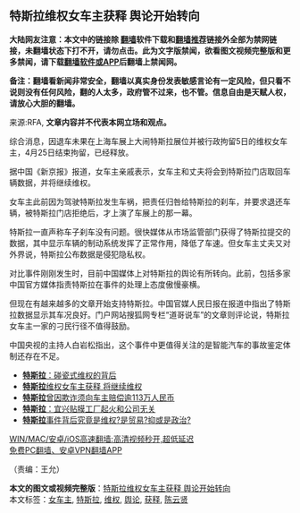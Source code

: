  <h2>特斯拉维权女车主获释 舆论开始转向</h2> <p class="notice"><b>大陆网友注意：本文中的链接除 <a href="https://github.com/bannedbook/fanqiang" >翻墙</a>软件下载和<a href="https://github.com/killgcd/justmysocks/blob/master/README.md">翻墙推荐</a>链接外全部为禁网链接，未翻墙状态下打不开，请勿点击。此为文字版禁闻，欲看图文视频完整版和更多禁闻，请下载<a href="https://github.com/bannedbook/fanqiang">翻墙软件或APP</a>后翻墙上禁闻网。</p><p>备注：翻墙看新闻非常安全，翻墙以真实身份发表敏感言论有一定风险，但只看不说则没有任何风险，翻的人太多，政府管不过来，也不管。信息自由是天赋人权，请放心大胆的翻墙。</b></p>  <div class="entry"> <p>来源:RFA, <strong>文章内容并不代表本网立场和观点。</strong></p> <p>&#32508;&#21512;&#28040;&#24687;&#65292;&#22240;&#36864;&#36710;&#26410;&#26524;&#22312;&#19978;&#28023;&#36710;&#23637;&#19978;&#22823;&#38393;&#29305;&#26031;&#25289;&#23637;&#20301;&#24182;&#34987;&#34892;&#25919;&#25304;&#30041;5&#26085;&#30340;&#32500;&#26435;&#22899;&#36710;&#20027;&#65292;4&#26376;25&#26085;&#32467;&#26463;&#25304;&#30041;&#65292;&#24050;&#32463;&#37322;&#25918;&#12290;</p>  <p>&#25454;&#20013;&#22269;&#12298;&#26032;&#20140;&#25253;&#12299;&#25253;&#36947;&#65292;&#22899;&#36710;&#20027;&#20146;&#25114;&#34920;&#31034;&#65292;&#22899;&#36710;&#20027;&#21644;&#19976;&#22827;&#23558;&#20250;&#21040;&#29305;&#26031;&#25289;&#38376;&#24215;&#21462;&#22238;&#36710;&#36742;&#25968;&#25454;&#65292;&#24182;&#23558;&#32487;&#32493;&#32500;&#26435;&#12290;</p> <p>&#22899;&#36710;&#20027;&#27492;&#21069;&#22240;&#20026;&#39550;&#39542;&#29305;&#26031;&#25289;&#21457;&#29983;&#36710;&#31096;&#65292;&#25226;&#36131;&#20219;&#24402;&#21646;&#32473;&#29305;&#26031;&#25289;&#30340;&#21049;&#36710;&#65292;&#24182;&#35201;&#27714;&#36864;&#36824;&#36710;&#36742;&#65292;&#34987;&#29305;&#26031;&#25289;&#38376;&#24215;&#25298;&#32477;&#21518;&#65292;&#25165;&#19978;&#28436;&#20102;&#36710;&#23637;&#19978;&#30340;&#37027;&#19968;&#24149;&#12290;</p>  <p>&#29305;&#26031;&#25289;&#19968;&#30452;&#22768;&#31216;&#36710;&#23376;&#21049;&#36710;&#27809;&#26377;&#38382;&#39064;&#12290;&#24456;&#24555;&#23186;&#20307;&#20174;&#24066;&#22330;&#30417;&#31649;&#37096;&#38376;&#33719;&#24471;&#20102;&#29305;&#26031;&#25289;&#25552;&#20132;&#30340;&#25968;&#25454;&#65292;&#20854;&#20013;&#26174;&#31034;&#36710;&#36742;&#30340;&#21046;&#21160;&#31995;&#32479;&#21457;&#25381;&#20102;&#27491;&#24120;&#20316;&#29992;&#65292;&#38477;&#20302;&#20102;&#36710;&#36895;&#12290;&#20294;&#22899;&#36710;&#20027;&#19976;&#22827;&#21448;&#23545;&#22806;&#30028;&#35828;&#65292;&#29305;&#26031;&#25289;&#20844;&#24067;&#25968;&#25454;&#26159;&#20405;&#29359;&#38544;&#31169;&#26435;&#12290;</p> <p>&#23545;&#27604;&#20107;&#20214;&#21018;&#21018;&#21457;&#29983;&#26102;&#65292;&#30446;&#21069;&#20013;&#22269;&#23186;&#20307;&#19978;&#23545;&#29305;&#26031;&#25289;&#30340;&#33286;&#35770;&#26377;&#25152;&#36716;&#21521;&#12290;&#27492;&#21069;&#65292;&#21253;&#25324;&#22810;&#23478;&#20013;&#22269;&#23448;&#26041;&#23186;&#20307;&#25351;&#36131;&#29305;&#26031;&#25289;&#22312;&#20107;&#20214;&#30340;&#22788;&#29702;&#19978;&#24577;&#24230;&#20658;&#24930;&#35946;&#27178;&#12290;</p>  <p>&#20294;&#29616;&#22312;&#26377;&#36234;&#26469;&#36234;&#22810;&#30340;&#25991;&#31456;&#24320;&#22987;&#25903;&#25345;&#29305;&#26031;&#25289;&#12290;&#20013;&#22269;&#23448;&#23186;&#20154;&#27665;&#26085;&#25253;&#22312;&#25253;&#36947;&#20013;&#25351;&#20986;&#20102;&#29305;&#26031;&#25289;&#25968;&#25454;&#26174;&#31034;&#20854;&#36710;&#20917;&#33391;&#22909;&#12290;&#38376;&#25143;&#32593;&#31449;&#25628;&#29392;&#32593;&#19987;&#26639;&#8220;&#36947;&#21733;&#35828;&#36710;&#8221;&#30340;&#25991;&#31456;&#21017;&#35780;&#35770;&#35828;&#65292;&#29305;&#26031;&#25289;&#22899;&#36710;&#20027;&#19968;&#23478;&#30340;&#20993;&#27665;&#34892;&#24452;&#19981;&#20540;&#24471;&#40723;&#21169;&#12290;</p> <p>&#20013;&#22269;&#22830;&#35270;&#30340;&#20027;&#25345;&#20154;&#30333;&#23721;&#26494;&#25351;&#20986;&#65292;&#36825;&#20010;&#20107;&#20214;&#20013;&#26356;&#20540;&#24471;&#20851;&#27880;&#30340;&#26159;&#26234;&#33021;&#27773;&#36710;&#30340;&#20107;&#25925;&#37492;&#23450;&#20307;&#21046;&#36824;&#23384;&#22312;&#19981;&#36275;&#12290;</p>  <ul class='op-related-articles' title='相关阅读'> <li><a href='https://www.bannedbook.org/bnews/ssgc/20210425/1533615.html' target='_blank'><b>特斯拉</b>：碰瓷式维权的背后</a></li> <li><a href='https://www.bannedbook.org/bnews/baitai/20210425/1533549.html' target='_blank'><b>特斯拉</b>维权女车主获释 将继续维权</a></li> <li><a href='https://www.bannedbook.org/bnews/baitai/20210425/1533543.html' target='_blank'><b>特斯拉</b>曾因欺诈须向车主赔偿逾113万人民币</a></li> <li><a href='https://www.bannedbook.org/bnews/baitai/20210425/1533538.html' target='_blank'><b>特斯拉</b>：宜兴贴膜工厂起火和公司无关</a></li> <li><a href='https://www.bannedbook.org/bnews/baitai/20210425/1533512.html' target='_blank'><b>特斯拉</b>事件背后究竟是维权?是贸易?抑或是政治?</a></li> </ul> <p class="texttj"> <a href="https://github.com/bannedbook/fanqiang/wiki/V2ray%E6%9C%BA%E5%9C%BA" target="_blank">WIN/MAC/安卓/iOS高速翻墙:高清视频秒开,超低延迟</a><br/> <a href="https://github.com/bannedbook/fanqiang/wiki/%E7%A6%81%E9%97%BB%E7%BD%91%E5%AE%89%E5%8D%93%E7%BF%BB%E5%A2%99%E6%96%B0%E9%97%BBAPP" target="_blank">免费PC翻墙、安卓VPN翻墙APP</a></p><p>&#65288;&#36131;&#32534;&#65306;&#29579;&#20801;&#65289;</p><a name='sharetosocial'></a>       <div><b>本文的图文或视频完整版</b>：<a href='https://www.bannedbook.org/bnews/headline/20210426/1533663.html'>特斯拉维权女车主获释 舆论开始转向</a></div>  </div><!--END ENTRY--> <div class="postfooter"> <div>本文标签：<a href="https://www.bannedbook.org/bnews/tag/%E5%A5%B3%E8%BD%A6%E4%B8%BB/" rel="tag">女车主</a>, <a href="https://www.bannedbook.org/bnews/tag/%e7%89%b9%e6%96%af%e6%8b%89/" rel="tag">特斯拉</a>, <a href="https://www.bannedbook.org/bnews/tag/%E7%BB%B4%E6%9D%83/" rel="tag">维权</a>, <a href="https://www.bannedbook.org/bnews/tag/%E8%88%86%E8%AE%BA/" rel="tag">舆论</a>, <a href="https://www.bannedbook.org/bnews/tag/%E8%8E%B7%E9%87%8A/" rel="tag">获释</a>, <a href="https://www.bannedbook.org/bnews/tag/%e9%99%88%e4%ba%91%e8%b4%a4/" rel="tag">陈云贤</a></div>  </div><!--END POSTFOOTER--> 